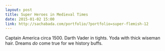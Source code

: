 ```yaml
---
layout: post
title: Super Heroes in Medieval Times
date: 2015-01-02 15:00
link: http://sachabada.com/portfolio/?portfolio=super-flemish-12
---
```


Captain America circa 1500. Darth Vader in tights. Yoda with thick wiseman hair. Dreams *do* come true for we history buffs. 